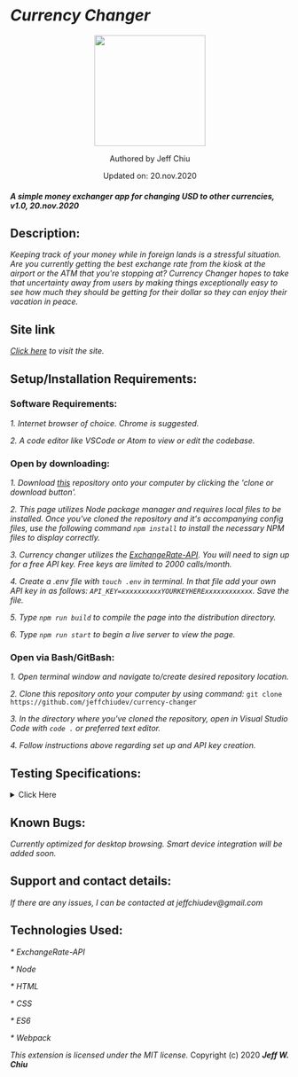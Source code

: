# _Currency Changer_

<div align="center">
<img src="https://github.com/jeffchiudev.png" width="200px" height="auto" >
</div>
<p align="center">Authored by Jeff Chiu</p>
<p align="center">Updated on: 20.nov.2020</p>

#### _A simple money exchanger app for changing USD to other currencies, v1.0, 20.nov.2020_

## Description:

_Keeping track of your money while in foreign lands is a stressful situation.  Are you currently getting the best exchange rate from the kiosk at the airport or the ATM that you're stopping at?  Currency Changer hopes to take that uncertainty away from users by making things exceptionally easy to see how much they should be getting for their dollar so they can enjoy their vacation in peace._

## Site link

_[Click here](https://jeffchiudev.github.io/TODOexample-repo/) to visit the site._


## Setup/Installation Requirements:

### Software Requirements:

_1. Internet browser of choice. Chrome is suggested._

_2. A code editor like VSCode or Atom to view or edit the codebase._


### Open by downloading:

_1. Download [this](https://github.com/jeffchiudev/currency-changer) repository onto your computer by clicking the 'clone or download button'._

_2. This page utilizes Node package manager and requires local files to be installed. Once you've cloned the repository and it's accompanying config files, use the following command `npm install` to install the necessary NPM files to display correctly._

_3. Currency changer utilizes the [ExchangeRate-API](https://www.exchangerate-api.com/). You will need to sign up for a free API key.  Free keys are limited to 2000 calls/month._

_4. Create a .env file with `touch .env` in terminal. In that file add your own API key in as follows: `API_KEY=xxxxxxxxxxYOURKEYHERExxxxxxxxxxxx`. Save the file._

_5. Type `npm run build` to compile the page into the distribution directory._

_6. Type `npm run start` to begin a live server to view the page._

### Open via Bash/GitBash:

_1. Open terminal window and navigate to/create desired repository location._

_2. Clone this repository onto your computer by using command:_
`git clone https://github.com/jeffchiudev/currency-changer`

_3. In the directory where you've cloned the repository, open in Visual Studio Code with `code .` or preferred text editor._

_4. Follow instructions above regarding set up and API key creation._

## Testing Specifications:

<details><summary>Click Here</summary>
<p>

| Description | Input | Ouput |
| :---------- | :---- | :---- |
| Exchange |||
| Should correctly make API call to ExchangeRate-API || reesponse = 200 OK |
| Should correctly throw error | API_KEY="invalid" | response = "invalid key" | 

</p>
</details>

## Known Bugs:

_Currently optimized for desktop browsing.  Smart device integration will be added soon._

## Support and contact details:

_If there are any issues, I can be contacted at jeffchiudev@gmail.com_


## Technologies Used:

_* ExchangeRate-API_

_* Node_

_* HTML_

_* CSS_

_* ES6_

_* Webpack_

_This extension is licensed under the MIT license._
Copyright (c) 2020 **_Jeff W. Chiu_** 